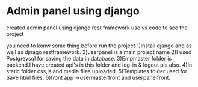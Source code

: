 # Admin panel using django
 created admin panel using django rest framework
 use vs code to see the project
 
 you need to konw some thing before run the project
 1)Install django and as well as djnago restframework.
 3)userpanel is a main project name
 2)I used Postgreysql for saving the data in database.
 3)Empmaster folder is backend.I have created api's in this folder and log-in & logout pis also.
 4)In static folder css,js and media files uploaded.
 5)Templates folder used for Save html files.
 6)front app ->usermasterfront and userpanelfront.
